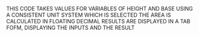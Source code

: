 THIS CODE TAKES VALUES FOR VARIABLES OF HEIGHT AND BASE
USING A CONSISTENT UNIT SYSTEM WHICH IS SELECTED
THE AREA IS CALCULATED IN FLOATING DECIMAL
RESULTS ARE DISPLAYED IN A TAB FOFM, DISPLAYING THE INPUTS AND THE RESULT
